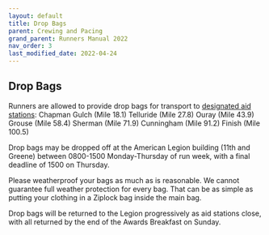 ```yaml
---
layout: default
title: Drop Bags
parent: Crewing and Pacing
grand_parent: Runners Manual 2022
nav_order: 3
last_modified_date: 2022-04-24
---
```


## Drop Bags

Runners are allowed to provide drop bags for transport to [designated aid stations](https://hardrock100.github.io/docs/runners_manual_2021/course/aid_station_table/):
Chapman Gulch (Mile 18.1)
Telluride (Mile 27.8)
Ouray (Mile 43.9)
Grouse (Mile 58.4)
Sherman (Mile 71.9)
Cunningham (Mile 91.2)
Finish (Mile 100.5)

Drop bags may be dropped off at the American Legion building (11th and Greene) between 0800-1500 Monday-Thursday of run week, with a final deadline of 1500 on Thursday.
 
Please weatherproof your bags as much as is reasonable. We cannot guarantee full weather protection for every bag. That can be as simple as putting your clothing in a Ziplock bag inside the main bag.
 
Drop bags will be returned to the Legion progressively as aid stations close, with all returned by the end of the Awards Breakfast on Sunday.
